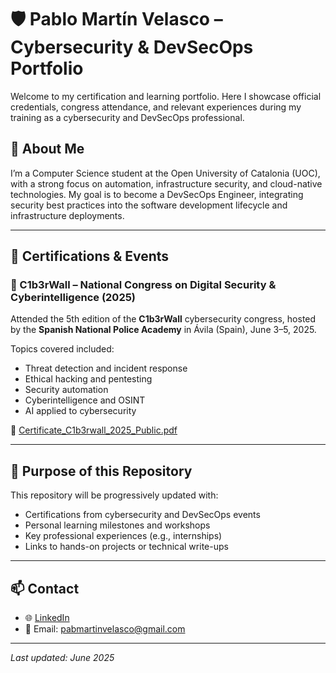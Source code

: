 # 🛡️ Pablo Martín Velasco – Cybersecurity & DevSecOps Portfolio

Welcome to my certification and learning portfolio. Here I showcase official credentials, congress attendance, and relevant experiences during my training as a cybersecurity and DevSecOps professional.

## 🎯 About Me

I’m a Computer Science student at the Open University of Catalonia (UOC), with a strong focus on automation, infrastructure security, and cloud-native technologies. My goal is to become a DevSecOps Engineer, integrating security best practices into the software development lifecycle and infrastructure deployments.

---

## 📜 Certifications & Events

### 📍 C1b3rWall – National Congress on Digital Security & Cyberintelligence (2025)

Attended the 5th edition of the **C1b3rWall** cybersecurity congress, hosted by the **Spanish National Police Academy** in Ávila (Spain), June 3–5, 2025.

Topics covered included:
- Threat detection and incident response
- Ethical hacking and pentesting
- Security automation
- Cyberintelligence and OSINT
- AI applied to cybersecurity

📄 [Certificate_C1b3rwall_2025_Public.pdf](https://github.com/user-attachments/files/20731615/Certificate_C1b3rwall_2025_Public.pdf)

---

## 📌 Purpose of this Repository

This repository will be progressively updated with:
- Certifications from cybersecurity and DevSecOps events
- Personal learning milestones and workshops
- Key professional experiences (e.g., internships)
- Links to hands-on projects or technical write-ups

---

## 📫 Contact

- 🌐 [LinkedIn](https://www.linkedin.com/in/pablo-mart%C3%ADn-velasco/)
- 📧 Email: pabmartinvelasco@gmail.com

---

*Last updated: June 2025*
